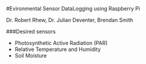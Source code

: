 #Evironmental Sensor DataLogging using Raspberry Pi

Dr. Robert Rhew, Dr. Julian Deventer, Brendan Smith

###Desired sensors
- Photosynthetic Active Radiation (PAR)
- Relative Temperature and Humidity
- Soil Moisture

